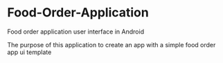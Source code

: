# Food-Order-Application

Food order application user interface in Android

The purpose of this application to create an app with a simple food order app ui template
